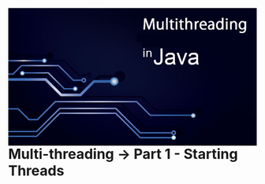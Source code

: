 <link rel="stylesheet" type="text/css" href="./css/readme_Style.css"> 

<img src="../READMEs_sorces/Multithreading-Java.png" alt="Sistemas Distribuidos - Rafael Alves" align="right"/>

<!-- A aplicação do alinhamento do titulo não é compativel com HTML5, o correto é usar o respetivo css -->

<div class="autodidata_titulo">
    <h1>Multi-threading -> Part 1 - Starting Threads</h1>
</div> 
